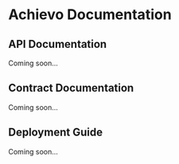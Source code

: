 
# Achievo Documentation

## API Documentation

Coming soon...

## Contract Documentation

Coming soon...

## Deployment Guide

Coming soon...

